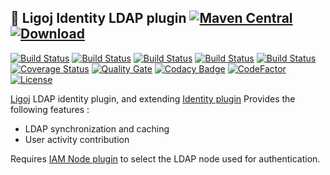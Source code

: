 ## :link: Ligoj Identity LDAP plugin [![Maven Central](https://maven-badges.herokuapp.com/maven-central/org.ligoj.plugin/plugin-id-ldap/badge.svg)](https://maven-badges.herokuapp.com/maven-central/org.ligoj.plugin/plugin-id-ldap) [![Download](https://api.bintray.com/packages/ligoj/maven-repo/plugin-id-ldap/images/download.svg) ](https://bintray.com/ligoj/maven-repo/plugin-id-ldap/_latestVersion)

[![Build Status](https://travis-ci.org/ligoj/plugin-id-ldap.svg?branch=master)](https://travis-ci.org/ligoj/plugin-id-ldap)
[![Build Status](https://circleci.com/gh/ligoj/plugin-id-ldap.svg?style=svg)](https://circleci.com/gh/ligoj/plugin-id-ldap)
[![Build Status](https://codeship.com/projects/59d0b6a0-ef12-0134-dc5d-06835e321a69/status?branch=master)](https://codeship.com/projects/208765)
[![Build Status](https://semaphoreci.com/api/v1/ligoj/plugin-id-ldap/branches/master/shields_badge.svg)](https://semaphoreci.com/ligoj/plugin-id-ldap)
[![Build Status](https://ci.appveyor.com/api/projects/status/5926fmf0p5qp9j16/branch/master?svg=true)](https://ci.appveyor.com/project/ligoj/plugin-id-ldap/branch/master)
[![Coverage Status](https://coveralls.io/repos/github/ligoj/plugin-id-ldap/badge.svg?branch=master)](https://coveralls.io/github/ligoj/plugin-id-ldap?branch=master)
[![Quality Gate](https://sonarcloud.io/api/badges/gate?key=org.ligoj.plugin:plugin-id-ldap)](https://sonarcloud.io/dashboard/index/org.ligoj.plugin:plugin-id-ldap)
[![Codacy Badge](https://api.codacy.com/project/badge/Grade/abf810c094e44c0691f71174c707d6ed)](https://www.codacy.com/app/ligoj/plugin-id-ldap?utm_source=github.com&amp;utm_medium=referral&amp;utm_content=ligoj/plugin-id-ldap&amp;utm_campaign=Badge_Grade)
[![CodeFactor](https://www.codefactor.io/repository/github/ligoj/plugin-id-ldap/badge)](https://www.codefactor.io/repository/github/ligoj/plugin-id-ldap)
[![License](http://img.shields.io/:license-mit-blue.svg)](http://gus.mit-license.org/)

[Ligoj](https://github.com/ligoj/ligoj) LDAP identity plugin, and extending [Identity plugin](https://github.com/ligoj/plugin-id)
Provides the following features :
- LDAP synchronization and caching
- User activity contribution

Requires [IAM Node plugin](https://github.com/ligoj/plugin-iam-node) to select the LDAP node used for authentication.
